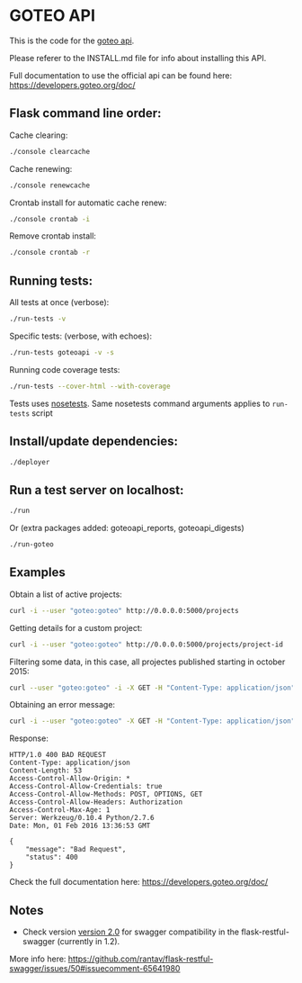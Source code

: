 # GOTEO API

This is the code for the [goteo api](http://api.goteo.org/). 

Please referer to the INSTALL.md file for info about installing this API.

Full documentation to use the official api can be found here: https://developers.goteo.org/doc/

## Flask command line order:

Cache clearing:

```bash
./console clearcache
```

Cache renewing:

```bash
./console renewcache
```

Crontab install for automatic cache renew:

```bash
./console crontab -i
```

Remove crontab install:
```bash
./console crontab -r
```

## Running tests:

All tests at once (verbose):

```bash
./run-tests -v
```

Specific tests: (verbose, with echoes):

```bash
./run-tests goteoapi -v -s
```

Running code coverage tests:

```bash
./run-tests --cover-html --with-coverage
```

Tests uses [nosetests](https://nose.readthedocs.org). Same nosetests command arguments applies to `run-tests` script

## Install/update dependencies:

```bash
./deployer
```

## Run a test server on localhost:

```bash
./run
```

Or (extra packages added: goteoapi_reports, goteoapi_digests)

```bash
./run-goteo
```

## Examples

Obtain a list of active projects:

```bash
curl -i --user "goteo:goteo" http://0.0.0.0:5000/projects
```

Getting details for a custom project:

```bash
curl -i --user "goteo:goteo" http://0.0.0.0:5000/projects/project-id
```

Filtering some data, in this case, all projectes published starting in october 2015:

```bash
curl --user "goteo:goteo" -i -X GET -H "Content-Type: application/json" -d '{"from_date":"2015-10-01"}' http://localhost:5000/projects/
```

Obtaining an error message:

```bash
curl -i --user "goteo:goteo" -X GET -H "Content-Type: application/json" http://0.0.0.0:5000/projects/
```

Response:

    HTTP/1.0 400 BAD REQUEST
    Content-Type: application/json
    Content-Length: 53
    Access-Control-Allow-Origin: *
    Access-Control-Allow-Credentials: true
    Access-Control-Allow-Methods: POST, OPTIONS, GET
    Access-Control-Allow-Headers: Authorization
    Access-Control-Max-Age: 1
    Server: Werkzeug/0.10.4 Python/2.7.6
    Date: Mon, 01 Feb 2016 13:36:53 GMT
    
    {
        "message": "Bad Request", 
        "status": 400
    }


Check the full documentation here: https://developers.goteo.org/doc/

## Notes

- Check version [version 2.0](https://github.com/swagger-api/swagger-spec/blob/master/versions/2.0.md) for swagger compatibility in the flask-restful-swagger (currently in 1.2).

More info here:
https://github.com/rantav/flask-restful-swagger/issues/50#issuecomment-65641980
